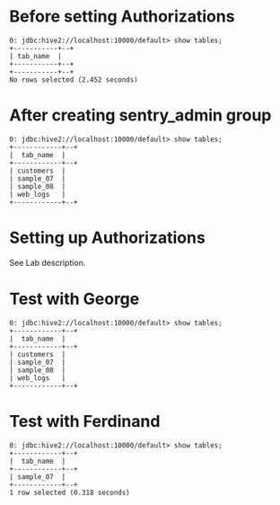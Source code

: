 # Before setting Authorizations

```
0: jdbc:hive2://localhost:10000/default> show tables;
+-----------+--+
| tab_name  |
+-----------+--+
+-----------+--+
No rows selected (2.452 seconds)
```

# After creating sentry_admin group
```
0: jdbc:hive2://localhost:10000/default> show tables;
+------------+--+
|  tab_name  |
+------------+--+
| customers  |
| sample_07  |
| sample_08  |
| web_logs   |
+------------+--+
```

# Setting up Authorizations
See Lab description.  

# Test with George
```
0: jdbc:hive2://localhost:10000/default> show tables;
+------------+--+
|  tab_name  |
+------------+--+
| customers  |
| sample_07  |
| sample_08  |
| web_logs   |
+------------+--+
```

# Test with Ferdinand
```
0: jdbc:hive2://localhost:10000/default> show tables;
+------------+--+
|  tab_name  |
+------------+--+
| sample_07  |
+------------+--+
1 row selected (0.318 seconds)
```